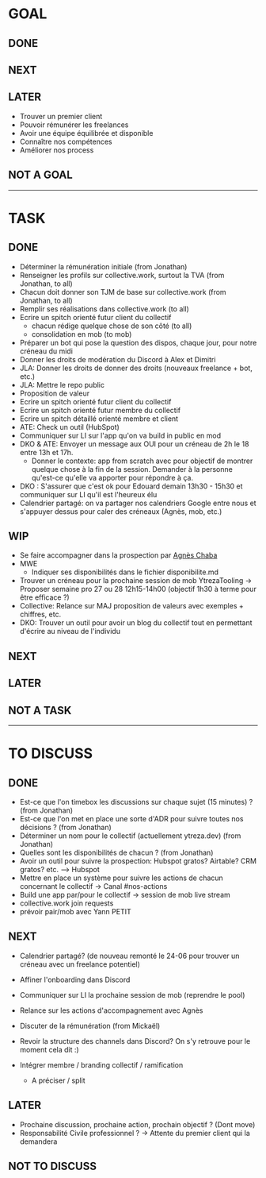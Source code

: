 # GOAL

## DONE

## NEXT

## LATER
- Trouver un premier client
- Pouvoir rémunérer les freelances
- Avoir une équipe équilibrée et disponible
- Connaître nos compétences
- Améliorer nos process

## NOT A GOAL


----------------------------

# TASK

## DONE
- Déterminer la rémunération initiale (from Jonathan)
- Renseigner les profils sur collective.work, surtout la TVA (from Jonathan, to all)
- Chacun doit donner son TJM de base sur collective.work (from Jonathan, to all)
- Remplir ses réalisations dans collective.work (to all)
- Ecrire un spitch orienté futur client du collectif
  - chacun rédige quelque chose de son côté (to all)
  - consolidation en mob (to mob)
- Préparer un bot qui pose la question des dispos, chaque jour, pour notre créneau du midi
- Donner les droits de modération du Discord à Alex et Dimitri
- JLA: Donner les droits de donner des droits (nouveaux freelance + bot, etc.)
- JLA: Mettre le repo public
- Proposition de valeur
- Ecrire un spitch orienté futur client du collectif
- Ecrire un spitch orienté futur membre du collectif
- Ecrire un spitch détaillé orienté membre et client 
- ATE: Check un outil (HubSpot)
- Communiquer sur LI sur l'app qu'on va build in public en mod
- DKO & ATE: Envoyer un message aux OUI pour un créneau de 2h le 18 entre 13h et 17h.
   - Donner le contexte: app from scratch avec pour objectif de montrer quelque chose à la fin de la session. Demander à la personne qu'est-ce qu'elle va apporter pour répondre à ça.
- DKO : S'assurer que c'est ok pour Edouard demain 13h30 - 15h30 et communiquer sur LI qu'il est l'heureux élu
- Calendrier partagé: on va partager nos calendriers Google entre nous et s'appuyer dessus pour caler des créneaux (Agnès, mob, etc.)


## WIP
- Se faire accompagner dans la prospection par [Agnès Chaba](https://www.linkedin.com/in/agn%C3%A8s-chaba/)
- MWE
  - Indiquer ses disponibilités dans le fichier disponibilite.md
- Trouver un créneau pour la prochaine session de mob YtrezaTooling -> Proposer semaine pro 27 ou 28 12h15-14h00 (objectif 1h30 à terme pour être efficace ?)
- Collective: Relance sur MAJ proposition de valeurs avec exemples + chiffres, etc.
- DKO: Trouver un outil pour avoir un blog du collectif tout en permettant d'écrire au niveau de l'individu

## NEXT

## LATER

## NOT A TASK


----------------------------



# TO DISCUSS

## DONE
- Est-ce que l'on timebox les discussions sur chaque sujet (15 minutes) ? (from Jonathan)
- Est-ce que l'on met en place une sorte d'ADR pour suivre toutes nos décisions ? (from Jonathan)
- Déterminer un nom pour le collectif (actuellement ytreza.dev) (from Jonathan)
- Quelles sont les disponibilités de chacun ? (from Jonathan)
- Avoir un outil pour suivre la prospection: Hubspot gratos? Airtable? CRM gratos? etc. --> Hubspot
- Mettre en place un système pour suivre les actions de chacun concernant le collectif -> Canal #nos-actions
- Build une app par/pour le collectif -> session de mob live stream
- collective.work join requests
- prévoir pair/mob avec Yann PETIT

## NEXT
- Calendrier partagé? (de nouveau remonté le 24-06 pour trouver un créneau avec un freelance potentiel)
- Affiner l'onboarding dans Discord
- Communiquer sur LI la prochaine session de mob (reprendre le pool)
- Relance sur les actions d'accompagnement avec Agnès
- Discuter de la rémunération (from Mickaël)
- Revoir la structure des channels dans Discord? On s'y retrouve pour le moment cela dit :)

- Intégrer membre / branding collectif / ramification
  - A préciser / split
  
## LATER
- Prochaine discussion, prochaine action, prochain objectif ? (Dont move)
- Responsabilité Civile professionnel ? -> Attente du premier client qui la demandera

## NOT TO DISCUSS


